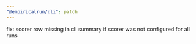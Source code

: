```yaml
---
"@empiricalrun/cli": patch
---
```


fix: scorer row missing in cli summary if scorer was not configured for all runs
